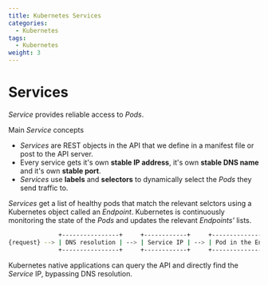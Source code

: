 ```yaml
---
title: Kubernetes Services 
categories:
  - Kubernetes
tags:
  - Kubernetes
weight: 3 
---
```


# Services 

_Service_ provides reliable access to _Pods_.

Main _Service_ concepts

- _Services_ are REST objects in the API that we define in a manifest file or post to the API server.
- Every service gets it's own __stable IP address__, it's own __stable DNS name__ and it's own __stable port__.
- _Services_ use __labels__ and __selectors__ to dynamically select the _Pods_ they send traffic to.

_Services_ get a list of healthy pods that match the relevant selctors using a Kubernetes object called an _Endpoint_. Kubernetes is continuously monitoring the state of the _Pods_ and updates the relevant _Endpoints'_ lists.

```bash
              +----------------+     +------------+     +--------------------------+
{request} --> | DNS resolution | --> | Service IP | --> | Pod in the Endpoint List |
              +----------------+     +------------+     +--------------------------+
```

Kubernetes native applications can query the API and directly find the _Service_ IP, bypassing DNS resolution.


